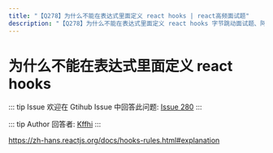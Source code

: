 ```yaml
---
title: "【Q278】为什么不能在表达式里面定义 react hooks | react高频面试题"
description: "【Q278】为什么不能在表达式里面定义 react hooks 字节跳动面试题、阿里腾讯面试题、美团小米面试题。"
---
```


# 为什么不能在表达式里面定义 react hooks

::: tip Issue
欢迎在 Gtihub Issue 中回答此问题: [Issue 280](https://github.com/shfshanyue/Daily-Question/issues/280)
:::

::: tip Author
回答者: [Kffhi](https://github.com/Kffhi)
:::

https://zh-hans.reactjs.org/docs/hooks-rules.html#explanation
